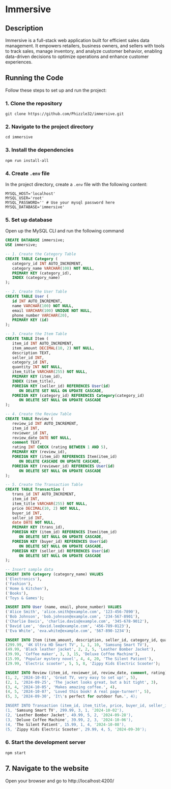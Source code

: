 # Immersive

## Description
Immersive is a full-stack web application built for efficient sales data management. It empowers retailers, business owners, and sellers with tools to track sales, manage inventory, and analyze customer behavior,
enabling data-driven decisions to optimize operations and enhance customer experiences.

## Running the Code
Follow these steps to set up and run the project:
### 1. Clone the repository
`git clone https://github.com/Phizzle32/immersive.git`
### 2. Navigate to the project directory
`cd immersive`
### 3. Install the dependencies
`npm run install-all`
### 4. Create `.env` file
In the project directory, create a `.env` file with the following content:
```
MYSQL_HOST='localhost'
MYSQL_USER='root'
MYSQL_PASSWORD='' # Use your mysql password here
MYSQL_DATABASE='immersive'
```
### 5. Set up database
Open up the MySQL CLI and run the following command
```sql
CREATE DATABASE immersive; 
USE immersive; 

-- 1. Create the Category Table 
CREATE TABLE Category ( 
   category_id INT AUTO_INCREMENT,
   category_name VARCHAR(100) NOT NULL,
   PRIMARY KEY (category_id), 
   INDEX (category_name) 
); 

-- 2. Create the User Table 
CREATE TABLE User (
   id INT AUTO_INCREMENT,
   name VARCHAR(100) NOT NULL,
   email VARCHAR(100) UNIQUE NOT NULL,
   phone_number VARCHAR(20),
   PRIMARY KEY (id) 
); 

-- 3. Create the Item Table 
CREATE TABLE Item (
   item_id INT AUTO_INCREMENT,
   item_amount DECIMAL(10, 2) NOT NULL,
   description TEXT,
   seller_id INT, 
   category_id INT,
   quantity INT NOT NULL,
   item_title VARCHAR(255) NOT NULL,
   PRIMARY KEY (item_id),
   INDEX (item_title),
   FOREIGN KEY (seller_id) REFERENCES User(id) 
      ON DELETE SET NULL ON UPDATE CASCADE, 
   FOREIGN KEY (category_id) REFERENCES Category(category_id)
      ON DELETE SET NULL ON UPDATE CASCADE
); 

-- 4. Create the Review Table 
CREATE TABLE Review (
   review_id INT AUTO_INCREMENT,
   item_id INT,
   reviewer_id INT,
   review_date DATE NOT NULL,
   comment TEXT,
   rating INT CHECK (rating BETWEEN 1 AND 5),
   PRIMARY KEY (review_id), 
   FOREIGN KEY (item_id) REFERENCES Item(item_id) 
      ON DELETE CASCADE ON UPDATE CASCADE,
   FOREIGN KEY (reviewer_id) REFERENCES User(id) 
      ON DELETE SET NULL ON UPDATE CASCADE
); 

-- 5. Create the Transaction Table 
CREATE TABLE Transaction (
   trans_id INT AUTO_INCREMENT,
   item_id INT,
   item_title VARCHAR(255) NOT NULL,
   price DECIMAL(10, 2) NOT NULL,
   buyer_id INT,
   seller_id INT,
   date DATE NOT NULL,
   PRIMARY KEY (trans_id),
   FOREIGN KEY (item_id) REFERENCES Item(item_id) 
      ON DELETE SET NULL ON UPDATE CASCADE,
   FOREIGN KEY (buyer_id) REFERENCES User(id) 
      ON DELETE SET NULL ON UPDATE CASCADE,
   FOREIGN KEY (seller_id) REFERENCES User(id) 
      ON DELETE SET NULL ON UPDATE CASCADE
);

-- Insert sample data
INSERT INTO Category (category_name) VALUES 
('Electronics'), 
('Fashion'), 
('Home & Kitchen'), 
('Books'), 
('Toys & Games');

INSERT INTO User (name, email, phone_number) VALUES 
('Alice Smith', 'alice.smith@example.com', '123-456-7890'),
('Bob Johnson', 'bob.johnson@example.com', '234-567-8901'),
('Charlie Davis', 'charlie.davis@example.com', '345-678-9012'),
('David Lee', 'david.lee@example.com', '456-789-0123'),
('Eva White', 'eva.white@example.com', '567-890-1234');

INSERT INTO Item (item_amount, description, seller_id, category_id, quantity, item_title) VALUES 
(299.99, '4K Ultra HD Smart TV', 1, 1, 10, 'Samsung Smart TV'),
(49.99, 'Black leather jacket', 2, 2, 5, 'Leather Bomber Jacket'),
(39.99, 'Coffee maker', 3, 3, 15, 'Deluxe Coffee Machine'),
(15.99, 'Popular mystery novel', 4, 4, 20, 'The Silent Patient'),
(29.99, 'Electric scooter', 5, 5, 8, 'Zippy Kids Electric Scooter');

INSERT INTO Review (item_id, reviewer_id, review_date, comment, rating) VALUES 
(1, 2, '2024-10-01', 'Great TV, very easy to set up!', 5),
(2, 1, '2024-09-25', 'The jacket looks great, but a bit tight', 3),
(3, 4, '2024-10-05', 'Makes amazing coffee.', 4),
(4, 5, '2024-10-07', 'Loved this book! A real page-turner!', 5),
(5, 3, '2024-09-30', 'It\'s perfect for outdoor fun.', 4);

INSERT INTO Transaction (item_id, item_title, price, buyer_id, seller_id, date) VALUES
(1, 'Samsung Smart TV', 299.99, 3, 1, '2024-10-02'),
(2, 'Leather Bomber Jacket', 49.99, 5, 2, '2024-09-28'),
(3, 'Deluxe Coffee Machine', 39.99, 2, 3, '2024-10-06'),
(4, 'The Silent Patient', 15.99, 1, 4, '2024-10-08'),
(5, 'Zippy Kids Electric Scooter', 29.99, 4, 5, '2024-09-30');
```
### 6. Start the development server
`npm start`

## 7. Navigate to the website
Open your browser and go to http://localhost:4200/